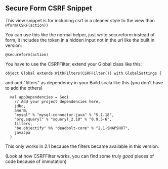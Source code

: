 Secure Form CSRF Snippet
---------------

This view snippet is for including csrf in a cleaner style to the view than ```@form(CSRF(action))```

You can use this like the normal helper, just write secureform instead of form, it includes the token in a hidden input not in the url like the built in version:
```
@secureform(action)

```

You have to use the CSRFFilter, extend your Global class like this:

```
object Global extends WithFilters(CSRFFilter()) with GlobalSettings {

```

and add "filters" as dependency in your Build.scala like this (you don't have to add the others)

```
  val appDependencies = Seq(
    // Add your project dependencies here,
    jdbc,
    anorm,
    "mysql" % "mysql-connector-java" % "5.1.18",
    "org.squeryl" % "squeryl_2.10" % "0.9.5-6",
    filters,
    "be.objectify" %% "deadbolt-core" % "2.1-SNAPSHOT",
    javaJpa
  )

```


This only works in 2.1 because the filters became available in this version.

(Look at how CSRFFilter works, you can find some truly *good* pieces of code because of immutation)